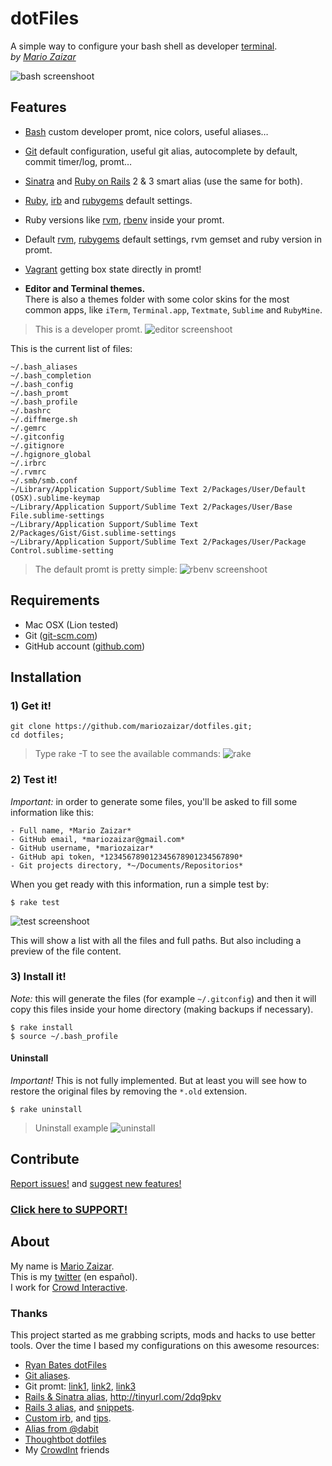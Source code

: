 # dotFiles
A simple way to configure your bash shell as developer [terminal][cli].  
*by [Mario Zaizar](about)*

![bash screenshoot](http://github.com/mariozaizar/dotfiles/raw/master/images/bash.png)

## Features

- [Bash][bash] custom developer promt, nice colors, useful aliases…
- [Git][git] default configuration, useful git alias, autocomplete by default, commit timer/log, promt…
- [Sinatra][sinatra] and [Ruby on Rails][rails] 2 & 3 smart alias (use the same for both).
- [Ruby][ruby], [irb][irb] and [rubygems][gem] default settings.
- Ruby versions like [rvm][rvm], [rbenv][rbenv] inside your promt.
- Default [rvm][rvm], [rubygems][gem] default settings, rvm gemset and ruby version in promt.
- [Vagrant][vagrant] getting box state directly in promt!

- **Editor and Terminal themes.**  
There is also a themes folder with some color skins for the most common apps,
like `iTerm`, `Terminal.app`, `Textmate`, `Sublime` and `RubyMine`.

> This is a developer promt.
![editor screenshoot](http://github.com/mariozaizar/dotfiles/raw/master/images/promt_complete.png)

This is the current list of files:

    ~/.bash_aliases
    ~/.bash_completion
    ~/.bash_config
    ~/.bash_promt
    ~/.bash_profile
    ~/.bashrc
    ~/.diffmerge.sh
    ~/.gemrc
    ~/.gitconfig
    ~/.gitignore
    ~/.hgignore_global
    ~/.irbrc
    ~/.rvmrc
    ~/.smb/smb.conf
    ~/Library/Application Support/Sublime Text 2/Packages/User/Default (OSX).sublime-keymap
    ~/Library/Application Support/Sublime Text 2/Packages/User/Base File.sublime-settings
    ~/Library/Application Support/Sublime Text 2/Packages/Gist/Gist.sublime-settings
    ~/Library/Application Support/Sublime Text 2/Packages/User/Package Control.sublime-setting

> The default promt is pretty simple:
![rbenv screenshoot](http://github.com/mariozaizar/dotfiles/raw/master/images/promt_simple.png)

## Requirements

- Mac OSX (Lion tested)
- Git ([git-scm.com](http://git-scm.com))
- GitHub account ([github.com](http://github.com))

## Installation

### 1) Get it!

    git clone https://github.com/mariozaizar/dotfiles.git;
    cd dotfiles;

> Type rake -T to see the available commands:
![rake](http://github.com/mariozaizar/dotfiles/raw/master/images/rake.png)

### 2) Test it!

*Important:* in order to generate some files, you'll be asked to fill some
information like this:

    - Full name, *Mario Zaizar*
    - GitHub email, *mariozaizar@gmail.com*
    - GitHub username, *mariozaizar*
    - GitHub api token, *123456789012345678901234567890*
    - Git projects directory, *~/Documents/Repositorios*

When you get ready with this information, run a simple test by:

    $ rake test

![test screenshoot](http://github.com/mariozaizar/dotfiles/raw/master/images/test.png)

This will show a list with all the files and full paths. But also including a
preview of the file content.

### 3) Install it!

*Note:* this will generate the files (for example `~/.gitconfig`) and then it
will copy this files inside your home directory (making backups if necessary).

    $ rake install
    $ source ~/.bash_profile

#### Uninstall

*Important!* This is not fully implemented. But at least you will see how to
restore the original files by removing the `*.old` extension.

    $ rake uninstall

> Uninstall example
![uninstall](http://github.com/mariozaizar/dotfiles/raw/master/images/uninstall.png)

## Contribute

[Report issues!](https://github.com/mariozaizar/dotfiles/issues?labels=Bugs) and
[suggest new features!](https://github.com/mariozaizar/dotfiles/issues?labels=Features)
### [Click here to SUPPORT!](http://goo.gl/QF88m)

## About

My name is [Mario Zaizar][about].  
This is my [twitter][twitter] (en español).  
I work for [Crowd Interactive][crowd].

### Thanks

This project started as me grabbing scripts, mods and hacks to use better tools.
Over the time I based my configurations on this awesome resources:

- [Ryan Bates dotFiles](https://github.com/ryanb/dotfiles)
- [Git aliases](http://library.edgecase.com/git_immersion/lab_11.html).
- Git promt: [link1](http://tinyurl.com/4q6zehb), [link2](https://gist.github.com/778558), [link3](http://tinyurl.com/4kzgb7k)
- [Rails & Sinatra alias](http://openmonkey.com/2009/03/06/adaptive-script-console-shell-alias-for-both-rails-and-sinatra/), http://tinyurl.com/2dq9pkv
- [Rails 3 alias](http://matthewhutchinson.net/2010/9/19/rails-3-bash-aliases-and-irbrc-configs),  and [snippets](http://snippets.rorbuilder.info/posts/show/272).
- [Custom irb](http://iain.nl/2010/07/customizing-irb-2010-edition/), and [tips](http://robots.thoughtbot.com/post/159806033/irb-script-console-tips).
- [Alias from @dabit](https://gist.github.com/1270654)
- [Thoughtbot dotfiles](https://github.com/thoughtbot/dotfiles)
- My [CrowdInt][crowd] friends

[about]: http://about.me/mariozaizar
[twitter]: http://twitter.com/mariozaizar
[crowd]: http://blog.crowdint.com
[cli]: http://en.wikipedia.org/wiki/Command_line_interface
[git]: http://git-scm.com/
[sinatra]: http://www.sinatrarb.com/
[ruby]: http://ruby-lang.org/
[rails]: http://rubyonrails.org/
[rvm]: https://rvm.beginrescueend.com/
[rbenv]: https://github.com/sstephenson/rbenv
[gem]: http://rubygems.org/
[bash]: http://www.gnu.org/software/bash/
[vagrant]: http://vagrantup.com
[irb]: http://en.wikipedia.org/wiki/Interactive_Ruby_Shell
